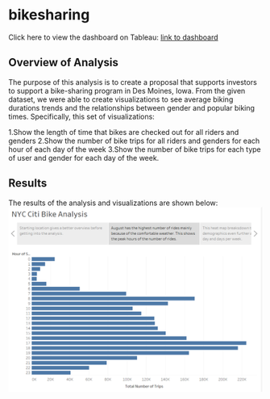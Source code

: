 # bikesharing
Click here to view the dashboard on Tableau: [link to dashboard](https://public.tableau.com/app/profile/pranav.patel8140/viz/NYCBikesharingchallenge_16652993997140/NYCCitiBikeAnalysis)

## Overview of Analysis
The purpose of this analysis is to create a proposal that supports investors to support a bike-sharing program in Des Moines, Iowa. From the given dataset, we were able to create visualizations to see average biking durations trends and the relationships between gender and popular biking times. Specifically, this set of visualizations:

1.Show the length of time that bikes are checked out for all riders and genders
2.Show the number of bike trips for all riders and genders for each hour of each day of the week
3.Show the number of bike trips for each type of user and gender for each day of the week.

## Results
The results of the analysis and visualizations are shown below:
![alt text](https://github.com/pranavspatel/bikesharing/blob/main/Resources/August%20peak%20hours.png)
